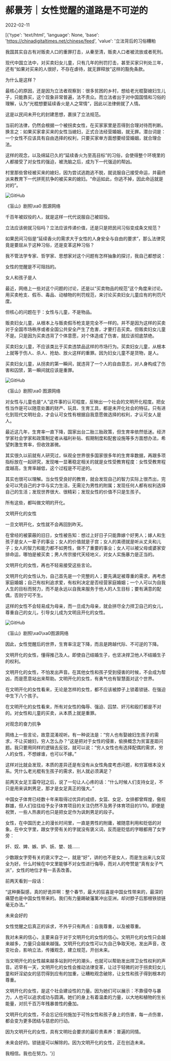# 郝景芳｜女性觉醒的道路是不可逆的

2022-02-11

[{'type': 'text/html', 'language': None, 'base': 'https://chinadigitaltimes.net/chinese/feed', 'value': '立法背后的习俗糟粕

我国其实自古有对贩卖人口的重罪打击，从秦至清，贩卖人口者被流放或者死刑。

现代中国立法中，对买卖妇女儿童，只有几年的刑罚打击，甚至买家只判处三年，还有“如果对买来的人很好，不存在虐待，就无罪释放”这样的豁免条款。

为什么是这样？

最核心的原因，还是因为立法者观察到：很多贫困的乡村，想给老光棍娶媳妇生儿子，只能靠买，这个现象非常普遍，法不责众。而立法者出于对中国国情和习俗的理解，认为“光棍想要延续香火是人之常情”，因此以法律俯就了人情。

这是以民间未开化的封建思想，裹挟了立法规范。

当前的法律，仍然会根据一个被拐卖女性，在买家家里是否得到合理对待而判断。换言之：如果买家拿买来的女性当媳妇，正式合法经营婚姻，就无罪。潜台词是：一个女性不应该具有自由选择的权利，只要买家单方面想要经营婚姻，就合理合法。

这样的观念，以及绵延已久的“延续香火为至高目标”的习俗，会使得整个环境里的人都接受了对女性的强迫，被洗脑之后，成为下一代强迫的帮凶。

村里那些曾经被买来的媳妇，因为尝试逃跑逃不脱，就说服自己接受命运，并最终派来教育下一代拼死抗争的被买来的媳妇。“命运如此，你逃不掉，因此命运就是对的”。

![GitHub](https://mmbiz.qpic.cn/mmbiz_jpg/ibkyvCvq0icHCO46v1QdtB1giadicriaxylQFnkAKYEPPNaS0OFT6w8ibzhmzm74wmLF6IKLTQmBouNUoJFclwXRblfA/640)

《盲山》剧照\xa0 图源网络

千百年被奴役的人，就是这样一代代说服自己被奴役。

立法应该俯就习俗吗？立法应该传递价值，还是只是把民间习俗变成条文规范？

如果民间习俗是“延续香火的需求大于女性的人身安全与自由的要求”，那么法律究竟是要屈从于这种习俗，还是变革这种习俗？

我不管法学专家、哲学家、思想家对这个问题有怎样抽象的探讨，我自己都想说：

女性的觉醒是不可阻挡的。

女人和孩子是人

最近，网络上一些对这个问题的讨论，还是以“买卖物品的规范”这个角度来讨论。用买卖枪支、假币、毒品、动植物的判罚规范，来讨论买卖妇女儿童应有的判罚尺度。

但核心的问题在于：女性与儿童，不是物品。

贩卖妇女儿童，从根本上与贩卖假币枪支是完全不一样的。并不是因为这样的买卖对于全国市场秩序或者全国公共安全产生了危害，才要打击买卖。但贩卖妇女儿童不是。只是因为买卖违背了个体意愿，对个体造成了伤害，就应该彻底禁绝。

买卖妇女儿童，不应该类比于买卖违禁品这样的市场行为。买卖妇女儿童，从根本上就等于伤人、杀人、抢劫、放火这样的重罪。因为妇女儿童不是货物，是人。

买卖妇女儿童，从拐卖的第一瞬间，就违背了一个人的自由意志，对人身构成了伤害和囚禁，第一瞬间就应该是重罪。

![GitHub](https://mmbiz.qpic.cn/mmbiz_jpg/ibkyvCvq0icHCO46v1QdtB1giadicriaxylQF4d0Td3YjWpVUo4Js4Wlu0NrZj3IBSQEEruVpWwduxoDVa4jXBbACxA/640)

《盲山》剧照\xa0 图源网络

对女性与儿童也是“人”这件事的认可程度，反映出一个社会的文明开化程度。把女性当作是可以随意处置的财产、玩具、生育工具，都是未开化社会的特征。只有进化到现代文明社会，才会认可女性有根据自我意愿做选择的权利，才认可女人是人。

最近这几年，生育率一直下降，国家出台二胎三胎政策，但生育率依然低迷。经济学家社会学家和政策制定者从福利补贴、假期制度和配套设施等多方面想办法，希望刺激生育率，但收效甚微。

其实很久以前就有人研究过，纵观全世界很多国家很多年的生育率数据，再跟多项指标放在一起研究，发现唯一显著稳定相关的就是女性受教育程度：女性受教育程度越高，生育率越低，这个过程是不可逆的。

其实也很可以理解。当女性受良好的教育，就会发现自己的智力实际上很杰出，完全可以凭自己的才华与实力生活，无需沦为男性的附属；发现任何人都有权利选择自己的生活；发现世界很大、很精彩；发现女性的价值不只是生孩子。

所有这些，都叫做文明的开化。

文明开化的女性

一旦文明开化，女性就不会再回到昨天。

在曾经的被蒙蔽的旧日，女性被告知：想过上好日子只能靠嫁个好男人；嫁人和生孩子是女人一辈子的事业；女人的价值就是子宫；女人的美德就是听从丈夫和儿子；女人的智力和能力都不如男性，做不了重要的事业；女人可以被父母或婆家安排命运，哪怕是被买卖；男人传宗接代天经地义，对女人实施暴力是正当的。

文明开化的女性，再也不轻易接受这些言论。

文明开化的女性认为，自己首先是一个完整的人；要先满足被尊重的需求，再考虑家庭婚姻；自己有权利追求爱，有权利决定是否经营家庭婚姻；一个人可以为自我人生的目标而努力，而不是永远以自我来服务于他人的人生目标；要有满意的配偶，否则宁可不生。

这样的女性不会轻易成为母亲，而一旦成为母亲，就会拼尽全力捍卫自己的女儿，尊重自己的女儿，引导女儿成为文明且开化的女性。

![GitHub](https://mmbiz.qpic.cn/mmbiz_jpg/ibkyvCvq0icHCO46v1QdtB1giadicriaxylQFdE7fMRGrdJLJBMoTS7J1MnGj4LG4918icOricVz7Nx8vgpd9NrI33u9w/640)

《盲山》剧照\xa0\xa0图源网络

因此，女性觉醒后的世界，生育率注定下降，而且是跨越代际、不可逆的下降。

文明开化的女性，懂得推己及人。即使自己结婚生子，也坚决捍卫他人不结婚生子的权利。

文明开化的女性，不怕发出声音。在其他女性和孩子受到侵害的时候，不会成为帮凶，而是愿意站出来帮助。文明开化的女性，有勇气也有智慧面对这个世界。

在文明开化的女性看来，无论是怎样的女性，都不应该被脖子上锁着锁链、在强迫中生下八个孩子。

在文明开化的女性看来，所有对女性的侮辱、强迫、囚禁、奸污和殴打都是不对的。对女性和儿童的买卖，从本质上就是重罪。

对观念的奋力抗争

网络上一些言论，故意混淆视听。有一种说法是：“穷人也有娶媳妇生孩子的需求，不让买媳妇，穷人怎么办？”这是把对于女性的侵害，偷换概念为贫富差距问题。我只要用同样的逻辑去反驳，就可以说：“穷人女性也有选择配偶的需求，穷人的女性，不想嫁谁，也可以不嫁。”

这样对比就会发现，本质的差异还是有没有从女性角度考虑问题，和穷富根本没关系。凭什么老光棍有生孩子的需求，别人就必须满足？

前两天女足王霜夺冠之后，说了一句让人心疼的话：“什么时候人们支持女足，不只是用来讽刺男足，那才是女足真正的强大。”

中国女子体育已经数十年来取得过优异的成绩，女篮、女足、女排都曾辉煌，傲视群雄，但人们往往给予女子体育项目的关注仍然不及男子体育项目的1/10。即便是祝贺，一些人热衷的也只是把女足作为讽刺男足的段子。

女性，在中国历史上的漫长时间里，一直是男性的附庸，被随意利用和贬低的对象。在中文字里，跟女字旁有关的字就没有褒义词，反而是贬低的字眼都用了女字旁：

奸、奴、婢、嫉、妒、妖、婪、妓……

少数跟女字旁有关的褒义字之一，就是“好”，讲的也不是女人，而是生出来儿女双全为好。什么时候在中文里能够不对女性进行侮辱，而对人的夸赞是“真有女子气派”，女性的地位才有一丢丢改善。

前两天看到一段话：

“这种撕裂感，真的好诡异啊：整个春节，最大的狂喜是中国女性带来的，最深的痛楚也是中国女性带来的。我们有力量踢破藩篱冲出亚洲，却对脖子后那根铁锁链毫无办法。”

未来会好的

女性觉醒之后真正的诉求，不外乎只有两点：自我尊重，以及被尊重。

我对未来的信心，主要来自于对于文明开化的女性的信心。文明开化的女性只会越来越多，力量只会越来越强。文明开化的女性可以为自己争取天地，发出声音，改变社会，影响立法，传播观念，建立规范，开创未来。

当文明开化的女性越来越多站到时代的潮头，也就可以帮助发出捍卫女性权利的声音。迟早有一天，文明开化的女性会推动法律变革，让过于轻微的对于拐卖妇女儿童和奸淫幼女的惩罚得到应有的加重，让糟粕观念破除，让女性和孩子得到根本的尊重。

文明开化的女性，是这个社会建设性的力量。因为她们可以展示：不靠侵夺与暴力，人也可以追求成功与圆满。她们的身上有着温柔的力量，以大地和植物的生长能量，对抗千百万年残暴兽性的叠加。

文明开化的女性，不会忘记任何施加于可怜女性和孩子身上的伤害，每一点伤害，都会变为更多团结与慈悲的行动。

因为文明开化的女性，具有文明社会要求的最珍贵素养：普遍的同情。

未来会好的。锁链是可以解除的。因为文明开化的女性，正在创造未来。

我相信。我也在努力。'}]